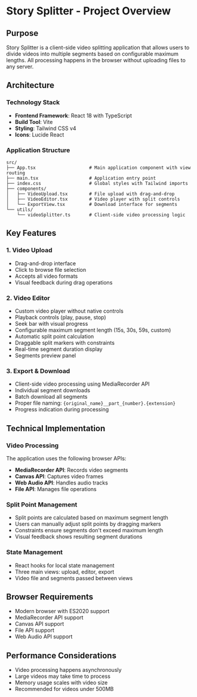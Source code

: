 # Story Splitter - Project Overview

## Purpose
Story Splitter is a client-side video splitting application that allows users to divide videos into multiple segments based on configurable maximum lengths. All processing happens in the browser without uploading files to any server.

## Architecture

### Technology Stack
- **Frontend Framework**: React 18 with TypeScript
- **Build Tool**: Vite
- **Styling**: Tailwind CSS v4
- **Icons**: Lucide React

### Application Structure

```
src/
├── App.tsx                    # Main application component with view routing
├── main.tsx                   # Application entry point
├── index.css                  # Global styles with Tailwind imports
├── components/
│   ├── VideoUpload.tsx        # File upload with drag-and-drop
│   ├── VideoEditor.tsx        # Video player with split controls
│   └── ExportView.tsx         # Download interface for segments
└── utils/
    └── videoSplitter.ts       # Client-side video processing logic
```

## Key Features

### 1. Video Upload
- Drag-and-drop interface
- Click to browse file selection
- Accepts all video formats
- Visual feedback during drag operations

### 2. Video Editor
- Custom video player without native controls
- Playback controls (play, pause, stop)
- Seek bar with visual progress
- Configurable maximum segment length (15s, 30s, 59s, custom)
- Automatic split point calculation
- Draggable split markers with constraints
- Real-time segment duration display
- Segments preview panel

### 3. Export & Download
- Client-side video processing using MediaRecorder API
- Individual segment downloads
- Batch download all segments
- Proper file naming: `{original_name}__part_{number}.{extension}`
- Progress indication during processing

## Technical Implementation

### Video Processing
The application uses the following browser APIs:
- **MediaRecorder API**: Records video segments
- **Canvas API**: Captures video frames
- **Web Audio API**: Handles audio tracks
- **File API**: Manages file operations

### Split Point Management
- Split points are calculated based on maximum segment length
- Users can manually adjust split points by dragging markers
- Constraints ensure segments don't exceed maximum length
- Visual feedback shows resulting segment durations

### State Management
- React hooks for local state management
- Three main views: upload, editor, export
- Video file and segments passed between views

## Browser Requirements
- Modern browser with ES2020 support
- MediaRecorder API support
- Canvas API support
- File API support
- Web Audio API support

## Performance Considerations
- Video processing happens asynchronously
- Large videos may take time to process
- Memory usage scales with video size
- Recommended for videos under 500MB
